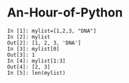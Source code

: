 # An-Hour-of-Python


    In [1]: mylist=[1,2,3, "DNA"]
    In [2]: mylist
    Out[2]: [1, 2, 3, 'DNA']
    In [3]: mylist[0]
    Out[3]: 1
    In [4]: mylist[1:3]
    Out[4]: [2, 3]
    In [5]: len(mylist)

